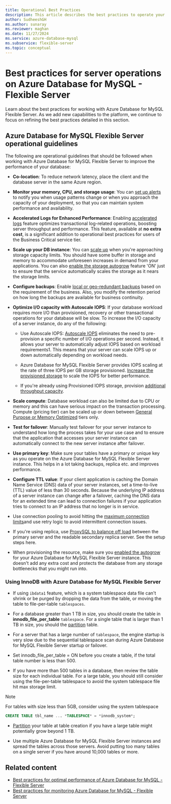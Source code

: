 ```yaml
---
title: Operational Best Practices
description: This article describes the best practices to operate your Azure Database for MySQL - Flexible Server database on Azure.
author: SudheeshGH
ms.author: sunaray
ms.reviewer: maghan
ms.date: 11/27/2024
ms.service: azure-database-mysql
ms.subservice: flexible-server
ms.topic: conceptual
---
```


# Best practices for server operations on Azure Database for MySQL - Flexible Server

Learn about the best practices for working with Azure Database for MySQL Flexible Server. As we add new capabilities to the platform, we continue to focus on refining the best practices detailed in this section.

## Azure Database for MySQL Flexible Server operational guidelines

The following are operational guidelines that should be followed when working with Azure Database for MySQL Flexible Server to improve the performance of your database:

- **Co-location**: To reduce network latency, place the client and the database server in the same Azure region.

- **Monitor your memory, CPU, and storage usage**: You can [set up alerts](how-to-alert-on-metric.md) to notify you when usage patterns change or when you approach the capacity of your deployment, so that you can maintain system performance and availability.

- **Accelerated Logs for Enhanced Performance**: Enabling [accelerated logs](concepts-accelerated-logs.md) feature optimizes transactional log-related operations, boosting server throughput and performance. This feature, available at **no extra cost**, is a significant addition to operational best practices for users of the Business Critical service tier.

- **Scale up your DB instance**: You can [scale up](../single-server/how-to-create-manage-server-portal.md) when you're approaching storage capacity limits. You should have some buffer in storage and memory to accommodate unforeseen increases in demand from your applications. You can also [enable the storage autogrow](../single-server/how-to-auto-grow-storage-portal.md) feature 'ON' just to ensure that the service automatically scales the storage as it nears the storage limits.

- **Configure backups**: Enable [local or geo-redundant backups](how-to-restore-server-portal.md) based on the requirement of the business. Also, you modify the retention period on how long the backups are available for business continuity.

- **Optimize I/O capacity with Autoscale IOPS**: If your database workload requires more I/O than provisioned, recovery or other transactional operations for your database will be slow. To increase the I/O capacity of a server instance, do any of the following:

    * Use Autoscale IOPS: [Autoscale IOPS](./concepts-service-tiers-storage.md#autoscale-iops) eliminates the need to pre-provision a specific number of I/O operations per second. Instead, it allows your server to automatically adjust IOPS based on workload requirements1. This means that your server can scale IOPS up or down automatically depending on workload needs.

    * Azure Database for MySQL Flexible Server provides IOPS scaling at the rate of three IOPS per GB storage provisioned. [Increase the provisioned storage](../single-server/how-to-create-manage-server-portal.md#scale-storage-up) to scale the IOPS for better performance.

    * If you're already using Provisioned IOPS storage, provision [additional throughput capacity](../single-server/how-to-create-manage-server-portal.md#scale-storage-up).

- **Scale compute**: Database workload can also be limited due to CPU or memory and this can have serious impact on the transaction processing. Compute (pricing tier) can be scaled up or down between [General Purpose or Memory Optimized](../single-server/concepts-pricing-tiers.md) tiers only.

- **Test for failover**: Manually test failover for your server instance to understand how long the process takes for your use case and to ensure that the application that accesses your server instance can automatically connect to the new server instance after failover.

- **Use primary key**: Make sure your tables have a primary or unique key as you operate on the Azure Database for MySQL Flexible Server instance. This helps in a lot taking backups, replica etc. and improves performance.

- **Configure TTL value**: If your client application is caching the Domain Name Service (DNS) data of your server instances, set a time-to-live (TTL) value of less than 30 seconds. Because the underlying IP address of a server instance can change after a failover, caching the DNS data for an extended time can lead to connection failures if your application tries to connect to an IP address that no longer is in service.

- Use connection pooling to avoid hitting the [maximum connection limits](concepts-server-parameters.md#max_connections)and use retry logic to avoid intermittent connection issues.

- If you're using replica, use [ProxySQL to balance off load](https://techcommunity.microsoft.com/blog/adformysql/scaling-an-azure-database-for-mysql-workload-running-on-kubernetes-with-read-rep/1105847) between the primary server and the readable secondary replica server. See the setup steps here.

- When provisioning the resource, make sure you [enabled the autogrow](../single-server/how-to-auto-grow-storage-portal.md) for your Azure Database for MySQL Flexible Server instance. This doesn't add any extra cost and protects the database from any storage bottlenecks that you might run into.

### Using InnoDB with Azure Database for MySQL Flexible Server

-  If using `ibdata1` feature, which is a system tablespace data file can't shrink or be purged by dropping the data from the table, or moving the table to file-per-table `tablespaces`.

- For a database greater than 1 TB in size, you should create the table in **innodb_file_per_table** `tablespace`. For a single table that is larger than 1 TB in size, you should the [partition](https://dev.mysql.com/doc/refman/5.7/en/partitioning.html) table.

-  For a server that has a large number of `tablespace`, the engine startup is very slow due to the sequential tablespace scan during Azure Database for MySQL Flexible Server startup or failover.

- Set innodb_file_per_table = ON before you create a table, if the total table number is less than 500.

- If you have more than 500 tables in a database, then review the table size for each individual table. For a large table, you should still consider using the file-per-table tablespace to avoid the system tablespace file hit max storage limit.

> [!NOTE]  
> For tables with size less than 5GB, consider using the system tablespace  
> ```sql
> CREATE TABLE tbl_name ... *TABLESPACE* = *innodb_system*;
> ```

- [Partition](https://dev.mysql.com/doc/refman/5.7/en/partitioning.html) your table at table creation if you have a large table might potentially grow beyond 1 TB.

- Use multiple Azure Database for MySQL Flexible Server instances and spread the tables across those servers. Avoid putting too many tables on a single server if you have around 10,000 tables or more.

## Related content

- [Best practices for optimal performance of Azure Database for MySQL - Flexible Server](concept-performance-best-practices.md)
- [Best practices for monitoring Azure Database for MySQL - Flexible Server](concept-monitoring-best-practices.md)
